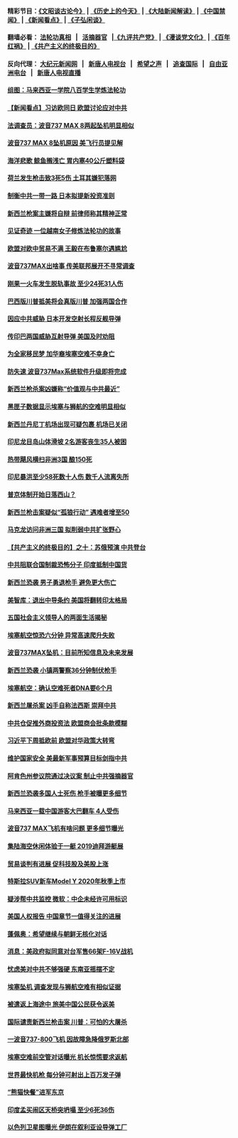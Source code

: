 #### 精彩节目：[《文昭谈古论今》](http://134.209.198.168/wenzhao) | [《历史上的今天》](http://134.209.198.168/today-in-history) | [《大陆新闻解读》](http://134.209.198.168/ntdtv-comedy) | [《中国禁闻》](http://134.209.198.168/ntdtv-news) | [《新闻看点》](http://134.209.198.168/news-insight) | [《子弘闲谈》](http://134.209.198.168/zihongxiantan/) 

 #### 翻墙必看： [法轮功真相](http://134.209.198.168:10000/videos/truth.html) &nbsp;&nbsp;|&nbsp;&nbsp; [活摘器官](http://134.209.198.168:10000/videos/res/Organs/) &nbsp;&nbsp;|[《九评共产党》](http://134.209.198.168:10000/videos/jiuping) | [《漫谈党文化》](http://134.209.198.168:10000/videos/mtdwh) | [《百年红祸》](http://134.209.198.168:10000/videos/bnhh) | [《共产主义的终极目的》](http://134.209.198.168:10000/videos/res/zjmd) 

 #### 反向代理： [大纪元新闻网](http://134.209.198.168:10080/) &nbsp;&nbsp;|&nbsp;&nbsp; [新唐人电视台](http://134.209.198.168:8000/) &nbsp;&nbsp;|&nbsp;&nbsp; [希望之声](http://134.209.198.168:8200/) &nbsp;&nbsp;|&nbsp;&nbsp; [追查国际](http://134.209.198.168:10010/) &nbsp;&nbsp;|&nbsp;&nbsp; [自由亚洲电台](http://134.209.198.168:9800/) &nbsp;&nbsp;|&nbsp;&nbsp; [新唐人电视直播](http://134.209.198.168/) 

#### [组图：马来西亚一学院八百学生学炼法轮功](../pages/nsc418/n11122496.md?t=03190643) 

#### [【新闻看点】习访欧同日 欧盟讨论应对中共](../pages/nsc418/n11122515.md?t=03190643) 

#### [法调查员：波音737 MAX 8两起坠机明显相似](../pages/nsc418/n11122662.md?t=03190643) 

#### [波音737 MAX 8坠机原因 美飞行员提见解](../pages/nsc418/n11122287.md?t=03190643) 

#### [海洋悲歌 鲸鱼搁浅亡 胃内塞40公斤塑料袋](../pages/nsc418/n11122489.md?t=03190643) 

#### [荷兰发生枪击致3死5伤 土耳其嫌犯落网](../pages/nsc418/n11121983.md?t=03190643) 

#### [制衡中共一带一路 日本拟提新投资准则](../pages/nsc418/n11122518.md?t=03190643) 

#### [新西兰枪案主嫌将自辩 前律师称其精神正常](../pages/nsc418/n11122052.md?t=03190643) 

#### [见证奇迹 一位越南女子修炼法轮功的故事](../pages/nsc418/n11119803.md?t=03190643) 

#### [欧盟对欧中贸易不满 王毅在布鲁塞尔遇尴尬](../pages/nsc418/n11122031.md?t=03190643) 

#### [波音737MAX出啥事 传美联邦展开不寻常调查](../pages/nsc418/n11120874.md?t=03190643) 

#### [刚果一火车发生脱轨事故 至少24死31人伤](../pages/nsc418/n11121893.md?t=03190643) 

#### [巴西版川普抵美将会真版川普 加强两国合作](../pages/nsc418/n11121693.md?t=03190643) 

#### [因应中共威胁 日本开发空射长程反舰导弹](../pages/nsc418/n11121632.md?t=03190643) 

#### [传印巴两国威胁互射导弹 美国及时劝阻](../pages/nsc418/n11121331.md?t=03190643) 

#### [为全家移民梦 加华裔埃塞空难不幸身亡](../pages/nsc418/n11121108.md?t=03190643) 

#### [防失速 波音737Max系统软件升级即将完成](../pages/nsc418/n11120822.md?t=03190643) 

#### [新西兰枪杀案凶嫌称“价值观与中共最近”](../pages/nsc418/n11120268.md?t=03190643) 

#### [黑匣子数据显示埃塞与狮航的空难明显相似](../pages/nsc418/n11120298.md?t=03190643) 

#### [新西兰丹尼丁机场出现可疑包裹 机场已关闭](../pages/nsc418/n11120018.md?t=03190643) 

#### [印尼龙目岛山体滑坡 2名游客丧生35人被困](../pages/nsc418/n11119948.md?t=03190643) 

#### [热带飓风横扫非洲3国 酿150死](../pages/nsc418/n11119881.md?t=03190643) 

#### [印尼暴洪至少58死数十人伤 数千人流离失所](../pages/nsc418/n11119852.md?t=03190643) 

#### [普京体制开始日落西山？](../pages/nsc418/n11119848.md?t=03190643) 

#### [新西兰枪击案疑似“孤狼行动” 遇难者增至50](../pages/nsc418/n11119798.md?t=03190643) 

#### [马克龙访问非洲三国 拟削弱中共扩张野心](../pages/nsc418/n11118639.md?t=03190643) 

#### [【共产主义的终极目的】之十：苏俄预演 中共登台](../pages/nsc418/n11118424.md?t=03190643) 

#### [中共阻联合国制裁恐怖分子 印度抵制中国货](../pages/nsc418/n11119453.md?t=03190643) 

#### [新西兰恐袭 男子勇退枪手 避免更大伤亡](../pages/nsc418/n11118497.md?t=03190643) 

#### [美智库：退出中导条约 美国将翻转印太格局](../pages/nsc418/n11118821.md?t=03190643) 

#### [五国社会主义领导人的两面生活揭秘](../pages/nsc418/n11117207.md?t=03190643) 

#### [埃塞航空惊恐六分钟 异常高速爬升失败](../pages/nsc418/n11118611.md?t=03190643) 

#### [波音737MAX坠机：目前所知信息及未来发展](../pages/nsc418/n11118378.md?t=03190643) 

#### [新西兰恐袭 小镇两警察36分钟制伏枪手](../pages/nsc418/n11118288.md?t=03190643) 

#### [埃塞航空：确认空难死者DNA要6个月](../pages/nsc418/n11118393.md?t=03190643) 

#### [新西兰屠杀案 凶手自称法西斯 崇拜中共](../pages/nsc418/n11118150.md?t=03190643) 

#### [中共仓促推外商投资法 欧盟商会批条款模糊](../pages/nsc418/n11118202.md?t=03190643) 

#### [习近平下周抵欧前 欧盟对华政策大转弯](../pages/nsc418/n11118309.md?t=03190643) 

#### [维护国家安全 美最新军事预算目标剑指中共](../pages/nsc418/n11118290.md?t=03190643) 

#### [阿肯色州参议院通过决议案 制止中共强摘器官](../pages/nsc418/n11118029.md?t=03190643) 

#### [新西兰恐袭多国人士死伤 枪手被曝更多细节](../pages/nsc418/n11117133.md?t=03190643) 

#### [马来西亚一载中国游客大巴翻车 4人受伤](../pages/nsc418/n11117418.md?t=03190643) 

#### [波音737 MAX飞机有啥问题 更多细节曝光](../pages/nsc418/n11117173.md?t=03190643) 

#### [集陆海空休闲体验于一艇 2019迪拜游艇展](../pages/nsc418/n11117085.md?t=03190643) 

#### [贸易谈判有进展 促科技股及美股上涨](../pages/nsc418/n11117082.md?t=03190643) 

#### [特斯拉SUV新车Model Y  2020年秋季上市](../pages/nsc418/n11116655.md?t=03190643) 

#### [疑涉帮中共监控 微软：中企未经许可用标识](../pages/nsc418/n11116319.md?t=03190643) 

#### [美国人权报告 中国章节一值得关注的进展](../pages/nsc418/n11115255.md?t=03190643) 

#### [蓬佩奥：希望继续与朝鲜无核化对话](../pages/nsc418/n11116357.md?t=03190643) 

#### [消息：美政府拟同意对台军售66架F-16V战机](../pages/nsc418/n11116284.md?t=03190643) 

#### [忧虑美对中共不够强硬 东南亚摇摆不定](../pages/nsc418/n11113733.md?t=03190643) 

#### [埃塞坠机 调查发现与狮航空难有相似证据](../pages/nsc418/n11116036.md?t=03190643) 

#### [被遣返上海途中 旅美中国公民获令返美](../pages/nsc418/n11116070.md?t=03190643) 

#### [国际谴责新西兰枪击案 川普：可怕的大屠杀](../pages/nsc418/n11116066.md?t=03190643) 

#### [一波音737-800飞机 因故障急降俄罗斯北部](../pages/nsc418/n11115742.md?t=03190643) 

#### [埃塞空难前空管对话曝光 机长惊慌要求返航](../pages/nsc418/n11115677.md?t=03190643) 

#### [世界最快机枪 每分钟可射出上百万发子弹](../pages/nsc418/n11115524.md?t=03190643) 

#### [“熊猫快餐”进军东京](../pages/nsc418/n11115353.md?t=03190643) 

#### [印度孟买闹区天桥突坍塌 至少6死36伤](../pages/nsc418/n11115347.md?t=03190643) 

#### [以色列卫星图曝光 伊朗在叙利亚设导弹工厂](../pages/nsc418/n11115208.md?t=03190643) 

